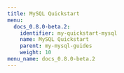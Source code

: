 ```yaml
---
title: MySQL Quickstart
menu:
  docs_0.8.0-beta.2:
    identifier: my-quickstart-mysql
    name: MySQL Quickstart
    parent: my-mysql-guides
    weight: 10
menu_name: docs_0.8.0-beta.2
---
```

